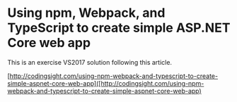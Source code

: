 # Using npm, Webpack, and TypeScript to create simple ASP.NET Core web appThis is an exercise VS2017 solution following this article.[http://codingsight.com/using-npm-webpack-and-typescript-to-create-simple-aspnet-core-web-app]([http://codingsight.com/using-npm-webpack-and-typescript-to-create-simple-aspnet-core-web-app)